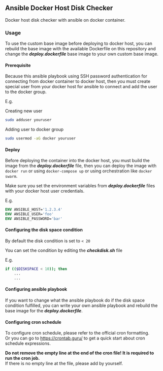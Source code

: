## Ansible Docker Host Disk Checker

Docker host disk checker with ansible on docker container.  

### Usage

To use the custom base image before deploying to docker host, you can rebuild the base image with the available Dockerfile on this repository and change the ***deploy.dockerfile*** base image to your own custom base image.

#### Prerequisite

Because this ansible playbook using SSH password authentication for connecting from docker container to docker host, then you must create special user from your docker host for ansible to connect and add the user to the docker group.

E.g.

Creating new user
```bash
sudo adduser youruser
```
Adding user to docker group
```bash
sudo usermod -aG docker youruser
```

#### Deploy

Before deploying the container into the docker host, you must build the image from the ***deploy.dockerfile*** file, then you can deploy the image with ```docker run``` or using ```docker-compose up``` or using orchestration like ```docker swarm```.

Make sure you set the environment variables from ***deploy.dockerfile*** files with your docker host user credentials.  

E.g.
```dockerfile
ENV ANSIBLE_HOST='1.2.3.4'
ENV ANSIBLE_USER='foo'
ENV ANSIBLE_PASSWORD='bar'
```

#### Configuring the disk space condition

By default the disk condition is set to ```< 20```

You can set the condition by editing the ***checkdisk.sh*** file

E.g.

```bash
if (($DISKSPACE < 10)); then
    ...
    ...

```

#### Configuring ansible playbook

If you want to change what the ansible playbook do if the disk space condition fulfilled, you can write your own ansible playbook and rebuild the base image for the ***deploy.dockerfile***.

#### Configuring cron schedule
To configure cron schedule, please refer to the official cron formatting.  
Or you can go to https://crontab.guru/ to get a quick start about cron schedule expressions. 

**Do not remove the empty line at the end of the cron file! It is required to run the cron job.**  
If there is no empty line at the file, please add by yourself.
